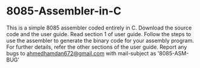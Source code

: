 # 8085-Assembler-in-C
This is a simple 8085 assembler coded entirely in C.
Download the source code and the user guide. Read section 1 of user guide. Follow the steps to use the assembler to generate the binary code for your assembly program.
For further details, refer the other sections of the user guide.
Report any bugs to ahmedhamdan672@gmail.com with mail-subject as '8085-ASM-BUG'
